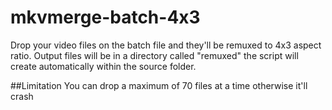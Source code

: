 # mkvmerge-batch-4x3
Drop your video files on the batch file and they'll be remuxed to 4x3 aspect ratio. Output files will be in a directory called "remuxed" the script will create automatically within the source folder.

##Limitation
You can drop a maximum of 70 files at a time otherwise it'll crash
